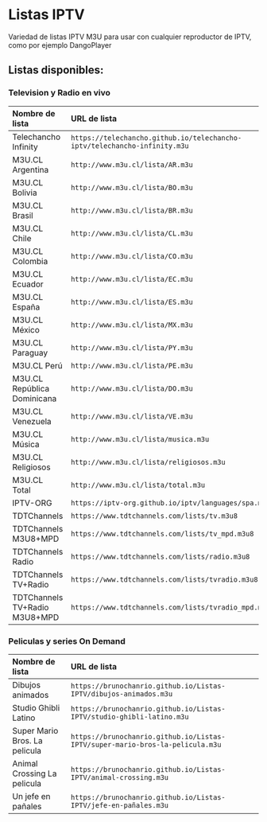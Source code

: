 # Listas IPTV
Variedad de listas IPTV M3U para usar con cualquier reproductor de IPTV, como por ejemplo DangoPlayer

## Listas disponibles:
### Television y Radio en vivo
<table>
  <thead>
    <tr><th align="left">Nombre de lista</th><th align="left">URL de lista</th></tr>
  </thead>
  <tbody>
    <tr><td>Telechancho Infinity</td><td nowrap><code>https://telechancho.github.io/telechancho-iptv/telechancho-infinity.m3u</code></td></tr>
    <tr><td>M3U.CL Argentina</td><td nowrap><code>http://www.m3u.cl/lista/AR.m3u</code></td></tr>
    <tr><td>M3U.CL Bolivia</td><td nowrap><code>http://www.m3u.cl/lista/BO.m3u</code></td></tr>
    <tr><td>M3U.CL Brasil</td><td nowrap><code>http://www.m3u.cl/lista/BR.m3u</code></td></tr>
    <tr><td>M3U.CL Chile</td><td nowrap><code>http://www.m3u.cl/lista/CL.m3u</code></td></tr>
    <tr><td>M3U.CL Colombia</td><td nowrap><code>http://www.m3u.cl/lista/CO.m3u</code></td></tr>
    <tr><td>M3U.CL Ecuador</td><td nowrap><code>http://www.m3u.cl/lista/EC.m3u</code></td></tr>
    <tr><td>M3U.CL España</td><td nowrap><code>http://www.m3u.cl/lista/ES.m3u</code></td></tr>
    <tr><td>M3U.CL México</td><td nowrap><code>http://www.m3u.cl/lista/MX.m3u</code></td></tr>
    <tr><td>M3U.CL Paraguay</td><td nowrap><code>http://www.m3u.cl/lista/PY.m3u</code></td></tr>
    <tr><td>M3U.CL Perú</td><td nowrap><code>http://www.m3u.cl/lista/PE.m3u</code></td></tr>
    <tr><td>M3U.CL República Dominicana</td><td nowrap><code>http://www.m3u.cl/lista/DO.m3u</code></td></tr>
    <tr><td>M3U.CL Venezuela</td><td nowrap><code>http://www.m3u.cl/lista/VE.m3u</code></td></tr>
    <tr><td>M3U.CL Música</td><td nowrap><code>http://www.m3u.cl/lista/musica.m3u</code></td></tr>
    <tr><td>M3U.CL Religiosos</td><td nowrap><code>http://www.m3u.cl/lista/religiosos.m3u</code></td></tr>
    <tr><td>M3U.CL Total</td><td nowrap><code>http://www.m3u.cl/lista/total.m3u</code></td></tr>
    <tr><td>IPTV-ORG</td><td nowrap><code>https://iptv-org.github.io/iptv/languages/spa.m3u</code></td></tr>
    <tr><td>TDTChannels</td><td nowrap><code>https://www.tdtchannels.com/lists/tv.m3u8</code></td></tr>
    <tr><td>TDTChannels M3U8+MPD</td><td nowrap><code>https://www.tdtchannels.com/lists/tv_mpd.m3u8</code></td></tr>
    <tr><td>TDTChannels Radio</td><td nowrap><code>https://www.tdtchannels.com/lists/radio.m3u8</code></td></tr>
    <tr><td>TDTChannels TV+Radio</td><td nowrap><code>https://www.tdtchannels.com/lists/tvradio.m3u8</code></td></tr>
    <tr><td>TDTChannels TV+Radio M3U8+MPD</td><td nowrap><code>https://www.tdtchannels.com/lists/tvradio_mpd.m3u8</code></td></tr>
  </tbody>
</table>

### Peliculas y series On Demand
<table>
  <thead>
    <tr><th align="left">Nombre de lista</th><th align="left">URL de lista</th></tr>
  </thead>
  <tbody>
    <tr><td>Dibujos animados</td><td nowrap><code>https://brunochanrio.github.io/Listas-IPTV/dibujos-animados.m3u</code></td></tr>
    <tr><td>Studio Ghibli Latino</td><td nowrap><code>https://brunochanrio.github.io/Listas-IPTV/studio-ghibli-latino.m3u</code></td></tr>
    <tr><td>Super Mario Bros. La pelicula</td><td nowrap><code>https://brunochanrio.github.io/Listas-IPTV/super-mario-bros-la-pelicula.m3u</code></td></tr>
    <tr><td>Animal Crossing La pelicula</td><td nowrap><code>https://brunochanrio.github.io/Listas-IPTV/animal-crossing.m3u</code></td></tr>
        <tr><td>Un jefe en pañales</td><td nowrap><code>https://brunochanrio.github.io/Listas-IPTV/jefe-en-pañales.m3u</code></td></tr>
  </tbody>
</table>
